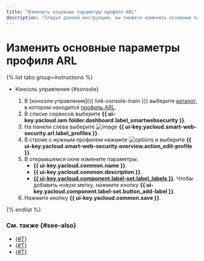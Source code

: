 ```yaml
---
title: "Изменить основные параметры профиля ARL"
description: "Следуя данной инструкции, вы сможете изменить основные параметры профиля ARL."
---
```


# Изменить основные параметры профиля ARL

{% list tabs group=instructions %}

- Консоль управления {#console}

  1. В [консоли управления]({{ link-console-main }}) выберите [каталог](../../resource-manager/concepts/resources-hierarchy.md#folder), в котором находится [профиль ARL](../concepts/arl.md).
  1. В списке сервисов выберите **{{ ui-key.yacloud.iam.folder.dashboard.label_smartwebsecurity }}**.
  1. На панели слева выберите ![image](../../_assets/smartwebsecurity/arl.svg) **{{ ui-key.yacloud.smart-web-security.arl.label_profiles }}**.
  1. В строке с нужным профилем нажмите ![options](../../_assets/console-icons/ellipsis.svg) и выберите **{{ ui-key.yacloud.smart-web-security.overview.action_edit-profile }}**.
  1. В открывшемся окне измените параметры:
      * **{{ ui-key.yacloud.common.name }}**.
      * **{{ ui-key.yacloud.common.description }}**.
      * [**{{ ui-key.yacloud.component.label-set.label_labels }}**](../../resource-manager/concepts/labels.md). Чтобы добавить новую метку, нажмите кнопку **{{ ui-key.yacloud.component.label-set.button_add-label }}**.
  1. Нажмите кнопку **{{ ui-key.yacloud.common.save }}**.

{% endlist %}

### См. также {#see-also}

* [{#T}](arl-profile-delete.md)
* [{#T}](arl-rule-add.md)
* [{#T}](arl-rule-update.md)

